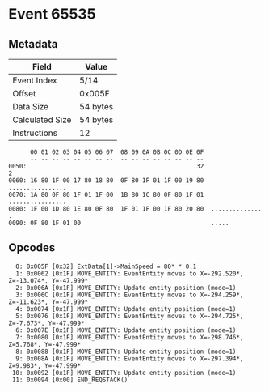 # Event 65535

## Metadata

| Field           | Value    |
|-----------------|----------|
| Event Index     | 5/14     |
| Offset          | 0x005F   |
| Data Size       | 54 bytes |
| Calculated Size | 54 bytes |
| Instructions    | 12       |

```
      00 01 02 03 04 05 06 07  08 09 0A 0B 0C 0D 0E 0F
      -- -- -- -- -- -- -- --  -- -- -- -- -- -- -- --
0050:                                               32                 2
0060: 16 80 1F 00 17 80 18 80  0F 80 1F 01 1F 00 19 80  ................
0070: 1A 80 0F 80 1F 01 1F 00  1B 80 1C 80 0F 80 1F 01  ................
0080: 1F 00 1D 80 1E 80 0F 80  1F 01 1F 00 1F 80 20 80  .............. .
0090: 0F 80 1F 01 00                                    .....           
```

## Opcodes

```
  0: 0x005F [0x32] ExtData[1]->MainSpeed = 80* * 0.1
  1: 0x0062 [0x1F] MOVE_ENTITY: EventEntity moves to X=-292.520*, Z=-13.074*, Y=-47.999*
  2: 0x006A [0x1F] MOVE_ENTITY: Update entity position (mode=1)
  3: 0x006C [0x1F] MOVE_ENTITY: EventEntity moves to X=-294.259*, Z=-11.623*, Y=-47.999*
  4: 0x0074 [0x1F] MOVE_ENTITY: Update entity position (mode=1)
  5: 0x0076 [0x1F] MOVE_ENTITY: EventEntity moves to X=-294.725*, Z=-7.673*, Y=-47.999*
  6: 0x007E [0x1F] MOVE_ENTITY: Update entity position (mode=1)
  7: 0x0080 [0x1F] MOVE_ENTITY: EventEntity moves to X=-298.746*, Z=5.768*, Y=-47.999*
  8: 0x0088 [0x1F] MOVE_ENTITY: Update entity position (mode=1)
  9: 0x008A [0x1F] MOVE_ENTITY: EventEntity moves to X=-297.394*, Z=9.983*, Y=-47.999*
 10: 0x0092 [0x1F] MOVE_ENTITY: Update entity position (mode=1)
 11: 0x0094 [0x00] END_REQSTACK()
```
